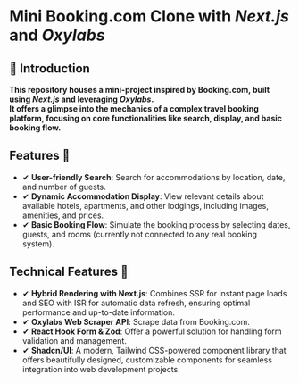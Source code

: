 # Mini Booking.com Clone with ***Next.js*** and ***Oxylabs***

## 📘 Introduction <a name="introduction"></a>

 **This repository houses a mini-project inspired by Booking.com, built using ***Next.js*** and leveraging ***Oxylabs***.<br/>
 It offers a glimpse into the mechanics of a complex travel booking platform, focusing on core functionalities like search, display, and basic booking flow.**

 ## Features 🧩 <a name="features"></a>

* ✔ **User-friendly Search**: Search for accommodations by location, date, and number of guests.
* ✔ **Dynamic Accommodation Display**: View relevant details about available hotels, apartments, and other lodgings, including images, amenities, and prices.
* ✔ **Basic Booking Flow**: Simulate the booking process by selecting dates, guests, and rooms (currently not connected to any real booking system).
  <br/>
 ## Technical Features 🧩 <a name="features"></a>
* ✔ **Hybrid Rendering with Next.js**: Combines SSR for instant page loads and SEO with ISR for automatic data refresh, ensuring optimal performance and up-to-date information.
* ✔ **Oxylabs Web Scraper API**: Scrape data from Booking.com.
* ✔ **React Hook Form & Zod**: Offer a powerful solution for handling form validation and management.
* ✔ **Shadcn/UI**: A modern, Tailwind CSS-powered component library that offers beautifully designed, customizable components for seamless integration into web development projects.
